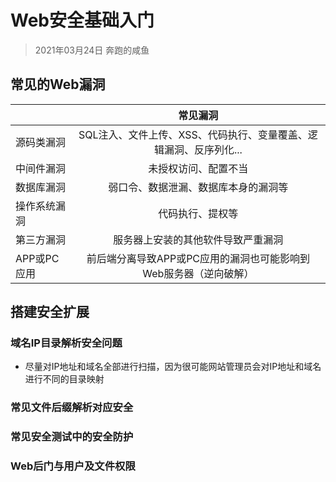 # Web安全基础入门

> 2021年03月24日 奔跑的咸鱼

## 常见的Web漏洞

|              |                           常见漏洞                           |
| ------------ | :----------------------------------------------------------: |
| 源码类漏洞   | SQL注入、文件上传、XSS、代码执行、变量覆盖、逻辑漏洞、反序列化... |
| 中间件漏洞   |                     未授权访问、配置不当                     |
| 数据库漏洞   |             弱口令、数据泄漏、数据库本身的漏洞等             |
| 操作系统漏洞 |                       代码执行、提权等                       |
| 第三方漏洞   |              服务器上安装的其他软件导致严重漏洞              |
| APP或PC应用  | 前后端分离导致APP或PC应用的漏洞也可能影响到Web服务器（逆向破解） |

## 搭建安全扩展

### 域名IP目录解析安全问题

- 尽量对IP地址和域名全部进行扫描，因为很可能网站管理员会对IP地址和域名进行不同的目录映射

### 常见文件后缀解析对应安全

### 常见安全测试中的安全防护

### Web后门与用户及文件权限